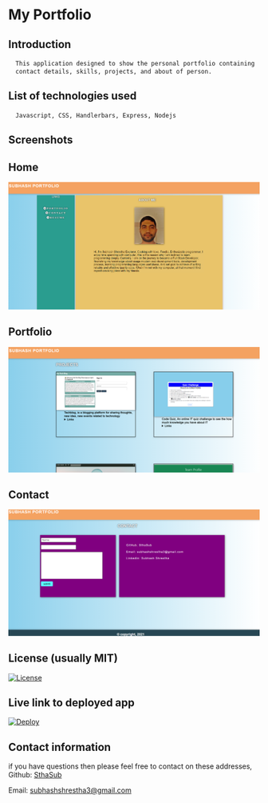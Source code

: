    # My Portfolio

   ## Introduction
      This application designed to show the personal portfolio containing
      contact details, skills, projects, and about of person.  

   ## List of technologies used
      Javascript, CSS, Handlerbars, Express, Nodejs

   ## Screenshots
   ## Home
   ![home](./public/images/image/home.PNG)
   ## Portfolio
   ![portfolio](./public/images/image/portfolio.PNG)
   ## Contact
   ![contact](./public/images/image/contact.PNG)

   ## License (usually MIT)
   [![License](https://img.shields.io/badge/License-MIT-yellow.svg)](https://opensource.org/licenses/MIT)
   
   ## Live link to deployed app
   [![Deploy](https://www.herokucdn.com/deploy/button.svg)](https://techblogging.herokuapp.com/)
   
   ## Contact information
   if you have questions then please feel free to contact on these addresses,
   Github: [SthaSub](https://github.com/SthaSub)
  
   Email: [subhashshrestha3@gmail.com](subhashshrestha3@gmail.com)
